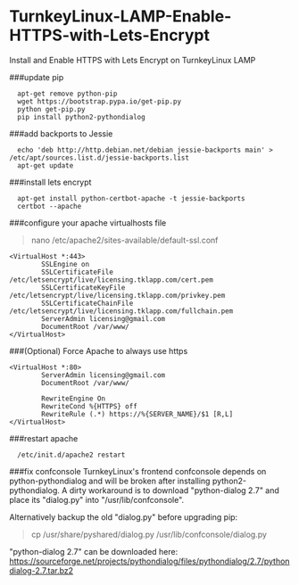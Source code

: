 # TurnkeyLinux-LAMP-Enable-HTTPS-with-Lets-Encrypt
Install and Enable HTTPS with Lets Encrypt on TurnkeyLinux LAMP 

###update pip

```
  apt-get remove python-pip
  wget https://bootstrap.pypa.io/get-pip.py
  python get-pip.py
  pip install python2-pythondialog
```

###add backports to Jessie
```
  echo 'deb http://http.debian.net/debian jessie-backports main' > /etc/apt/sources.list.d/jessie-backports.list
  apt-get update
```


###install lets encrypt
```
  apt-get install python-certbot-apache -t jessie-backports
  certbot --apache
```

###configure your apache virtualhosts file
> nano /etc/apache2/sites-available/default-ssl.conf

```
<VirtualHost *:443>
        SSLEngine on
        SSLCertificateFile /etc/letsencrypt/live/licensing.tklapp.com/cert.pem
        SSLCertificateKeyFile /etc/letsencrypt/live/licensing.tklapp.com/privkey.pem 
        SSLCertificateChainFile /etc/letsencrypt/live/licensing.tklapp.com/fullchain.pem
        ServerAdmin licensing@gmail.com
        DocumentRoot /var/www/
</VirtualHost>
```
###(Optional) Force Apache to always use https
```
<VirtualHost *:80>
        ServerAdmin licensing@gmail.com
        DocumentRoot /var/www/
        
        RewriteEngine On
        RewriteCond %{HTTPS} off
        RewriteRule (.*) https://%{SERVER_NAME}/$1 [R,L]
</VirtualHost>
```
###restart apache
```
  /etc/init.d/apache2 restart
```
###fix confconsole
TurnkeyLinux's frontend confconsole depends on python-pythondialog and will be broken after installing python2-pythondialog.
A dirty workaround is to download "python-dialog 2.7" and place its "dialog.py" into "/usr/lib/confconsole".

Alternatively backup the old "dialog.py" before upgrading pip:
> cp /usr/share/pyshared/dialog.py /usr/lib/confconsole/dialog.py

"python-dialog 2.7" can be downloaded here: 
https://sourceforge.net/projects/pythondialog/files/pythondialog/2.7/pythondialog-2.7.tar.bz2